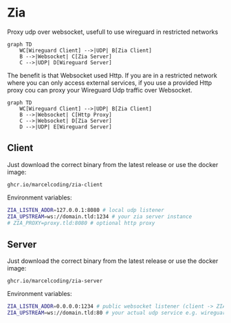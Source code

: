 # Zia

Proxy udp over websocket, usefull to use wireguard in restricted networks

```mermaid
graph TD
    WC[Wireguard Client] -->|UDP| B[Zia Client]
    B -->|Websocket| C[Zia Server]
    C -->|UDP| D[Wireguard Server]
```

The benefit is that Websocket used Http. If you are in a restricted network where you can only access external services, if you use a provided Http proxy cou can proxy your Wireguard Udp traffic over Websocket. 

```mermaid
graph TD
    WC[Wireguard Client] -->|UDP| B[Zia Client]
    B -->|Websocket| C[Http Proxy]
    C -->|Websocket| D[Zia Server]
    D -->|UDP| E[Wireguard Server]
```

## Client

Just download the correct binary from the latest release or use the docker image:
```
ghcr.io/marcelcoding/zia-client
```

Environment variables:
```bash
ZIA_LISTEN_ADDR=127.0.0.1:8080 # local udp listener
ZIA_UPSTREAM=ws://domain.tld:1234 # your zia server instance
# ZIA_PROXY=proxy.tld:8080 # optional http proxy
```

## Server

Just download the correct binary from the latest release or use the docker image:
```
ghcr.io/marcelcoding/zia-server
```

Environment variables:
```bash
ZIA_LISTEN_ADDR=0.0.0.0:1234 # public websocket listener (client -> ZIA_UPSTREAM)
ZIA_UPSTREAM=ws://domain.tld:80 # your actual udp service e.g. wireguard listener
```
